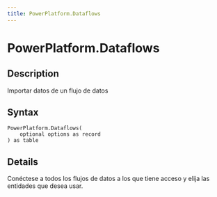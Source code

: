 ```yaml
---
title: PowerPlatform.Dataflows
---
```


# PowerPlatform.Dataflows


## Description

Importar datos de un flujo de datos


## Syntax

```powerquery
PowerPlatform.Dataflows(
    optional options as record
) as table
```


## Details

Conéctese a todos los flujos de datos a los que tiene acceso y elija las entidades que desea usar.


